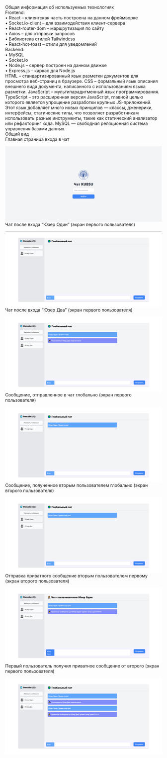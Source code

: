 Общая информация об используемых технологиях
<br />
Frontend:
<br />
•	React – клиентская часть построена на данном фреймворке
<br />
•	Socket.io-client – для взаимодействия клиент-сервера
<br />
•	React-router-dom – маршрутизация по сайту 
<br />
•	Axios – для отправки запросов
<br />
•	Библиотека стилей Tailwindcss
<br />
•	React-hot-toast – стили для уведомлений
<br />
Backend:
<br />
•	MySQL
<br />
•	Socket.io
<br />
•	Node.js – сервер построен на данном движке
<br />
•	Express.js – каркас для Node.js 
<br />
HTML – стандартизированный язык разметки документов для просмотра веб-страниц в браузере.
CSS – формальный язык описания внешнего вида документа, написанного с использованиям языка разметки.
JavaScript – мультипарадигменный язык программирования. 
TypeScript – это расширенная версия JavaScript, главной целью которого является упрощение разработки крупных JS-приложений. Этот язык добавляет много новых принципов — классы, дженерики, интерфейсы, статические типы, что позволяет разработчикам использовать разные инструменты, такие как статический анализатор или рефакторинг кода.
MySQL — свободная реляционная система управления базами данных.
<br />
Общий вид
<br />
  Главная страница входа в чат
 
 <img align="right" src="https://github.com/sl14888/ReactChatApp/blob/master/readme-img/1.png">

Чат после входа “Юзер Один” (экран первого пользователя)

<img align="right" src="https://github.com/sl14888/ReactChatApp/blob/master/readme-img/2.png">
 
Чат после входа “Юзер Два” (экран первого пользователя) 

<img align="right" src="https://github.com/sl14888/ReactChatApp/blob/master/readme-img/3.png">

Сообщение, отправленное в чат глобально (экран первого пользователя)
 
<img align="right" src="https://github.com/sl14888/ReactChatApp/blob/master/readme-img/4.png">




Сообщение, полученное вторым пользователем глобально (экран второго пользователя)

<img align="right" src="https://github.com/sl14888/ReactChatApp/blob/master/readme-img/5.png">
 
Отправка приватного сообщение вторым пользователем первому (экран второго пользователя)
 


<img align="right" src="https://github.com/sl14888/ReactChatApp/blob/master/readme-img/6.png">




Первый пользователь получил приватное сообщение от второго (экран первого пользователя)

<img align="right" src="https://github.com/sl14888/ReactChatApp/blob/master/readme-img/7.png">

